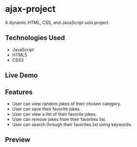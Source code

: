 # ajax-project

A dynamic HTML, CSS, and JavaScript solo project.

## Technologies Used

* JavaScript
* HTML5
* CSS3

## Live Demo

## Features

* User can view random jokes of their chosen category.
* User can save their favorite jokes.
* User can view a list of their favorite jokes.
* User can remove jokes from their favorites list.
* User can search through their favorites list using keywords.

## Preview
